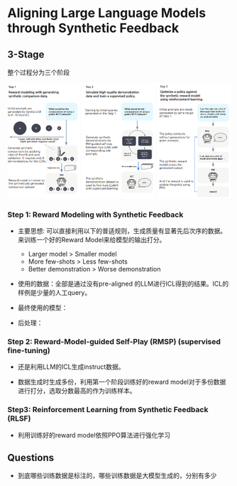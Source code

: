 # Aligning Large Language Models through Synthetic Feedback

## 3-Stage
整个过程分为三个阶段

![3-stage](../assets/1.png) 

### Step 1: Reward Modeling with Synthetic Feedback
- 主要思想: 可以直接利用以下的普适规则，生成质量有显著先后次序的数据。来训练一个好的Reward Model来给模型的输出打分。
    - Larger model > Smaller model
    - More few-shots > Less few-shots
    - Better demonstration > Worse demonstration

- 使用的数据：全部是通过没有pre-aligned 的LLM进行ICL得到的结果。ICL的样例是少量的人工query。

- 最终使用的模型：

- 后处理：

### Step 2: Reward-Model-guided Self-Play (RMSP) (supervised fine-tuning)

- 还是利用LLM的ICL生成instruct数据。

- 数据生成时生成多份，利用第一个阶段训练好的reward model对于多份数据进行打分，选取分数最高的作为训练样本。


### Step3: Reinforcement Learning from Synthetic Feedback (RLSF)

- 利用训练好的reward model依照PPO算法进行强化学习


## Questions
- 到底哪些训练数据是标注的，哪些训练数据是大模型生成的，分别有多少

